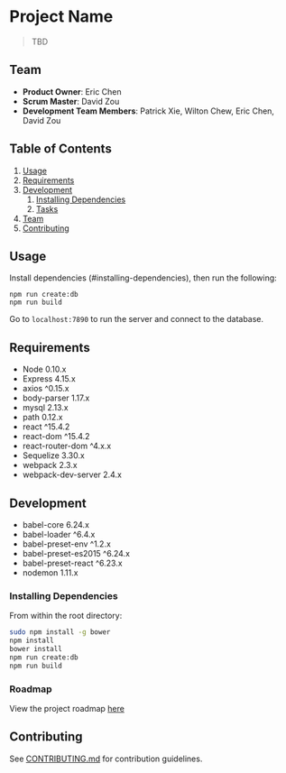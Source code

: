 # Project Name
> TBD

## Team

  - __Product Owner__: Eric Chen
  - __Scrum Master__: David Zou
  - __Development Team Members__: Patrick Xie, Wilton Chew, Eric Chen, David Zou

## Table of Contents

1. [Usage](#Usage)
1. [Requirements](#requirements)
1. [Development](#development)
    1. [Installing Dependencies](#installing-dependencies)
    1. [Tasks](#tasks)
1. [Team](#team)
1. [Contributing](#contributing)

## Usage

Install dependencies (#installing-dependencies), then run the following:
```
npm run create:db
npm run build
```
Go to `localhost:7890` to run the server and connect to the database.


## Requirements

- Node 0.10.x
- Express 4.15.x
- axios ^0.15.x
- body-parser 1.17.x
- mysql 2.13.x
- path 0.12.x
- react ^15.4.2
- react-dom ^15.4.2
- react-router-dom ^4.x.x
- Sequelize 3.30.x
- webpack 2.3.x
- webpack-dev-server 2.4.x


## Development

- babel-core 6.24.x
- babel-loader ^6.4.x
- babel-preset-env ^1.2.x
- babel-preset-es2015 ^6.24.x
- babel-preset-react ^6.23.x
- nodemon 1.11.x


### Installing Dependencies

From within the root directory:

```sh
sudo npm install -g bower
npm install
bower install
npm run create:db
npm run build
```

### Roadmap

View the project roadmap [here](LINK_TO_PROJECT_ISSUES)


## Contributing

See [CONTRIBUTING.md](CONTRIBUTING.md) for contribution guidelines.
